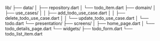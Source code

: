 lib/
├── data/
│   ├── repository.dart
│   └── todo_item.dart
├── domain/
│   ├── use_cases/
│   │   ├── add_todo_use_case.dart
│   │   ├── delete_todo_use_case.dart
│   │   └── update_todo_use_case.dart
│   └── todo.dart
└── presentation/
    ├── screens/
    │   ├── home_page.dart
    │   └── todo_details_page.dart
    └── widgets/
        ├── todo_form.dart
        └── todo_list_item.dart
